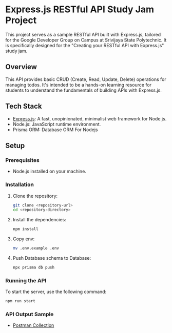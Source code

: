 # Express.js RESTful API Study Jam Project

This project serves as a sample RESTful API built with Express.js, tailored for the Google Developer Group on Campus at Srivijaya State Polytechnic. It is specifically designed for the "Creating your RESTful API with Express.js" study jam.

## Overview

This API provides basic CRUD (Create, Read, Update, Delete) operations for managing todos. It's intended to be a hands-on learning resource for students to understand the fundamentals of building APIs with Express.js.

## Tech Stack

-   [Express.js](https://expressjs.com/): A fast, unopinionated, minimalist web framework for Node.js.
-   Node.js: JavaScript runtime environment.
-   Prisma ORM: Database ORM For Nodejs

## Setup

### Prerequisites

-   Node.js installed on your machine.

### Installation

1.  Clone the repository:

    ```bash
    git clone <repository-url>
    cd <repository-directory>
    ```

2.  Install the dependencies:

    ```bash
    npm install
    ```

3. Copy env:

    ```bash
    mv .env.example .env
    ```

4. Push Database schema to Database:

    ```bash
    npx prisma db push
    ```

### Running the API

To start the server, use the following command:

```bash
npm run start
```

### API Output Sample

- [Postman Collection](https://warped-station-385773.postman.co/workspace/Workspace-1~bc8e11b5-c67a-45c8-9eef-e943c6276114/collection/29725546-0d1a93f8-c7be-4ada-ba16-1fbe9bcecff1?action=share&creator=29725546)